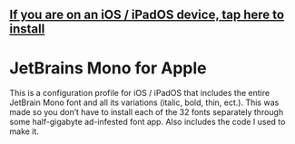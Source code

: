 ## [If you are on an iOS / iPadOS device, tap here to install](https://github.com/toast-riot/JetBrains-Mono-for-Apple/raw/main/output/font.mobileconfig)

# JetBrains Mono for Apple
This is a configuration profile for iOS / iPadOS that includes the entire JetBrain Mono font and all its variations (italic, bold, thin, ect.). This was made so you don’t have to install each of the 32 fonts separately through some half-gigabyte ad-infested font app. Also includes the code I used to make it.
